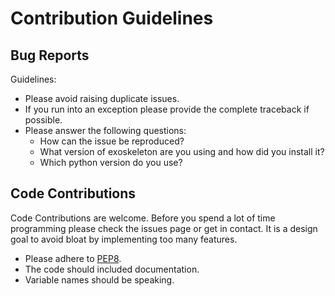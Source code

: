  # Contribution Guidelines


 ## Bug Reports

Guidelines:

 * Please avoid raising duplicate issues.
 * If you run into an exception please provide the complete traceback if possible.
 * Please answer the following questions:
     * How can the issue be reproduced?
     * What version of exoskeleton are you using and how did you install it?
     * Which python version do you use?


 ## Code Contributions

 Code Contributions are welcome. Before you spend a lot of time programming
 please check the issues page or get in contact. It is a design goal to avoid
 bloat by implementing too many features.

 * Please adhere to [PEP8](https://www.python.org/dev/peps/pep-0008/).
 * The code should included documentation.
 * Variable names should be speaking.

